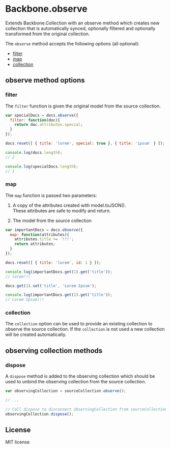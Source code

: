 # Backbone.observe


Extends Backbone.Collection with an observe method which creates new collection that is 
automatically synced, optionally filtered and optionally transformed from the original collection.

The `observe` method accepts the following options (all optional):

- [filter](#filter)
- [map](#map)
- [collection](#collection)

## observe method options

### filter

The `filter` function is given the original model from the source collection.

```javascript
var specialDocs = docs.observe({
  filter: function(doc){
    return doc.attributes.special;
  }
});

docs.reset([ { title: 'lorem', special: true }, { title: 'ipsum' } ]);

console.log(docs.length); 
// 2

console.log(specialDocs.length); 
// 1
```

### map

The `map` function is passed two parameters:

1. A copy of the attributes created with model.toJSON().  
   These attributes are safe to modify and return.

2. The model from the source collection

```javascript
var importantDocs = docs.observe({
  map: function(attributes){
    attributes.title += '!!!';
    return attributes;
  }
});

docs.reset([ { title: 'lorem', id: 1 } ]);

console.log(importantDocs.get(1).get('title')); 
// lorem!!!

docs.get(1).set('title', 'Lorem Ipsum');

console.log(importantDocs.get(1).get('title')); 
// Lorem Ipsum!!!
```

### collection

The `collection` option can be used to provide an existing collection to observe the source collection.  If the 
`collection` is not used a new collection will be created automatically.

## observing collection methods

### dispose

A `dispose` method is added to the observing collection which should be used to unbind the observing collection 
from the source collection.


```javascript
var observingCollection = sourceCollection.observe();

// ...

// Call dispose to disconnect observingCollection from sourceCollection
observingCollection.dispose();
```


## License

MIT license
